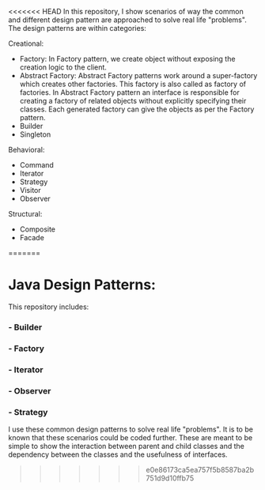 <<<<<<< HEAD
In this repository, I show scenarios of way the common and different design pattern are approached to solve real life "problems". 
The design patterns are within categories: 

Creational:
- Factory: In Factory pattern, we create object without exposing the creation logic to the client. 
- Abstract Factory: Abstract Factory patterns work around a super-factory which creates other factories. This factory is also called as factory of factories. In Abstract Factory pattern an interface is responsible for creating a factory of related objects without explicitly specifying their classes. Each generated factory can give the objects as per the Factory pattern.
- Builder
- Singleton 


Behavioral:
- Command 
- Iterator
- Strategy 
- Visitor 
- Observer 

Structural:
- Composite 
- Facade

=======
# Java Design Patterns:
This repository includes: 
### - Builder
### - Factory 
### - Iterator
### - Observer
### - Strategy

I use these common design patterns to solve real life "problems". It is to be known that these scenarios could be coded further. These are meant to be simple to show the interaction between parent and child classes and the dependency between the classes and the usefulness of interfaces.  
>>>>>>> e0e86173ca5ea757f5b8587ba2b751d9d10ffb75
